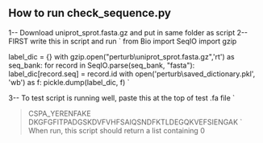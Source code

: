 ## How to run check_sequence.py

1-- Download uniprot_sprot.fasta.gz and put in same folder as script
2-- FIRST write this in script and run
`
from Bio import SeqIO
import gzip

label_dic = {}
with gzip.open("perturb\\uniprot_sprot.fasta.gz",'rt') as seq_bank:
    for record in SeqIO.parse(seq_bank, "fasta"):
        label_dic[record.seq] = record.id
with open('perturb\\saved_dictionary.pkl', 'wb') as f:
    pickle.dump(label_dic, f)
`

3-- To test script is running well, paste this at the top of test .fa file
`
>CSPA_YERENFAKE
DKGFGFITPADGSKDVFVHFSAIQSNDFKTLDEGQKVEFSIENGAK
`
    When run, this script should return a list containing 0
